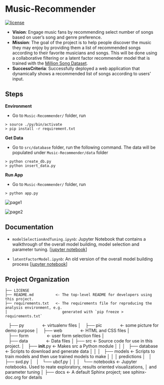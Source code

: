 # Music-Recommender
[![license](https://img.shields.io/github/license/mashape/apistatus.svg)](https://github.com/johnnychiuchiu/Machine-Learning/blob/master/LICENSE)

* **Vision**: Engage music fans by recommending select number of songs based on user’s song and genre preference.
* **Mission**: The goal of the project is to help people discover the music they may enjoy by providing them a list of recommended songs according to their favorite musicians and songs. This will be done using a collaborative filtering or a latent factor recommender model that is trained with the [Million Song Dataset](https://www.google.com/search?q=million+song+dataset&oq=million+so&aqs=chrome.0.69i59j69i60l2j69i61j69i57j0.5455j0j7&sourceid=chrome&ie=UTF-8).
* **SuccessCriteria**: Successfully deployed a web application that dynamically shows a recommended list of songs according to users’ input.


Steps
------------

**Environment**
* Go to `Music-Recommender/` folder, run
```
> source ./py/bin/activate
> pip install -r requirement.txt
```

**Get Data**

* Go to `src/database` folder, run the following command. The data will be populated under `Music-Recommender/data` folder 
```
> python create_db.py
> python insert_data.py
```

**Run App**
* Go to `Music-Recommender/` folder, run
```
> python app.py
```

![page1](./pic/page1)


![page2](./pic/page2)


Documentation
------------
* `modelSelectionAndTuning.ipynb`: Jupyter Notebook that contains a walkthrough of the overall model building, model selection and parameter tuning. [[jupyter notebook](https://github.com/johnnychiuchiu/Music-Recommender/blob/refactor/directory/src/notebooks/modelSelectionAndTuning.ipynb)]

* `latentFactorModel.ipynb`: An old version of the overall model building process [[jupyter notebook](https://github.com/johnnychiuchiu/Music-Recommender/blob/sprint_1/develop/notebooks/latentFactorModel.ipynb)]


Project Organization
------------

    ├── LICENSE
    ├── README.md          <- The top-level README for developers using this project.
    ├── requirements.txt   <- The requirements file for reproducing the analysis environment, e.g.
    │                         generated with `pip freeze > requirements.txt`
    ├── py                 <- virtualenv files
    │
    ├── pic                <- some picture for demo purpose
    │
    ├── web                <- HTML and CSS files
    │    
    ├── form               <- user form selection files
    │   
    ├── data               <- Data files
    │
    ├── src                <- Source code for use in this project.
    │   ├── __init__.py    <- Makes src a Python module
    │   │
    │   ├── database       <- Scripts to download and generate data
    │   │
    │   ├── models         <- Scripts to train models and then use trained models to make
    │   │   │                 predictions
    │   │   ├── svd.py
    │   │   └── ubcf.py
    │   │
    │   └── notebooks      <- Jupyter notebooks. Used to reate exploratory, results oriented visualizations, 
    │                         and parameter tuning
    │
    ├── docs               <- A default Sphinx project; see sphinx-doc.org for details




